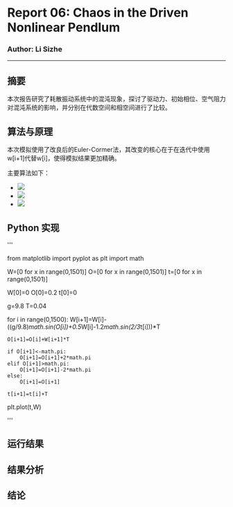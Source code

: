 # Report 06: Chaos in the Driven Nonlinear Pendlum
### Author: Li Sizhe
***
## 摘要
本次报告研究了耗散振动系统中的混沌现象，探讨了驱动力、初始相位、空气阻力对混沌系统的影响，并分别在代数空间和相空间进行了比较。

## 算法与原理
本次模拟使用了改良后的Euler-Cormer法，其改变的核心在于在迭代中使用w[i+1]代替w[i]，使得模拟结果更加精确。

主要算法如下：

* ![](http://latex.codecogs.com/gif.latex?\omega_{i+1}=\omega_{i}-[(g/l)sin{\theta_{i}}-q\omega_{i}+F_{D}sin(\Omega_{D}t_{i})]\Delta{t})
* ![](http://latex.codecogs.com/gif.latex?\theta_{i+1}=\theta_{i}+\omega_{i+1}\Delat{t})
* ![](http://latex.codecogs.com/gif.latex?t_{i+1}=t_{i}+\Delat{t})
## Python 实现

'''

from matplotlib import pyplot as plt
import math

        
W=[0 for x in range(0,1501)]
O=[0 for x in range(0,1501)]
t=[0 for x in range(0,1501)]
    
W[0]=0
O[0]=0.2
t[0]=0
    
g=9.8
T=0.04
    
for i in range(0,1500):
    W[i+1]=W[i]-((g/9.8)*math.sin(O[i])+0.5*W[i]-1.2*math.sin(2/3*t[i]))*T
    
    O[i+1]=O[i]+W[i+1]*T
    
    if O[i+1]<-math.pi:
        O[i+1]=O[i+1]+2*math.pi
    elif O[i+1]>math.pi:
        O[i+1]=O[i+1]-2*math.pi
    else:
        O[i+1]=O[i+1]
            
    t[i+1]=t[i]+T
        

plt.plot(t,W)

'''

## 运行结果

## 结果分析

## 结论
